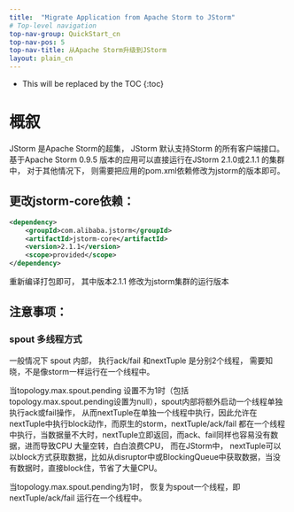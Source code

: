 ```yaml
---
title:  "Migrate Application from Apache Storm to JStorm"
# Top-level navigation
top-nav-group: QuickStart_cn
top-nav-pos: 5
top-nav-title: 从Apache Storm升级到JStorm
layout: plain_cn
---
```


* This will be replaced by the TOC
{:toc}




# 概叙

JStorm 是Apache Storm的超集，  JStorm 默认支持Storm  的所有客户端接口。 基于Apache Storm 0.9.5 版本的应用可以直接运行在JStorm 2.1.0或2.1.1 的集群中， 对于其他情况下， 则需要把应用的pom.xml依赖修改为jstorm的版本即可。


## 更改jstorm-core依赖：

```xml
<dependency>
    <groupId>com.alibaba.jstorm</groupId>
    <artifactId>jstorm-core</artifactId>
    <version>2.1.1</version>
    <scope>provided</scope>
</dependency>
```
重新编译打包即可， 其中版本2.1.1 修改为jstorm集群的运行版本

## 注意事项：

### spout 多线程方式

一般情况下 spout 内部， 执行ack/fail 和nextTuple 是分别2个线程， 需要知晓，不是像storm一样运行在一个线程中。

当topology.max.spout.pending 设置不为1时（包括topology.max.spout.pending设置为null），spout内部将额外启动一个线程单独执行ack或fail操作， 从而nextTuple在单独一个线程中执行，因此允许在nextTuple中执行block动作，而原生的storm，nextTuple/ack/fail 都在一个线程中执行，当数据量不大时，nextTuple立即返回，而ack、fail同样也容易没有数据，进而导致CPU 大量空转，白白浪费CPU， 而在JStorm中， nextTuple可以以block方式获取数据，比如从disruptor中或BlockingQueue中获取数据，当没有数据时，直接block住，节省了大量CPU。

当topology.max.spout.pending为1时， 恢复为spout一个线程，即nextTuple/ack/fail 运行在一个线程中。
 
